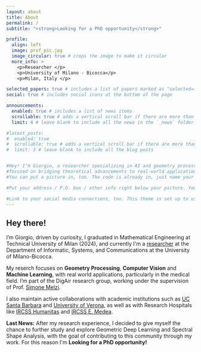 ```yaml
---
layout: about
title: About
permalink: /
subtitle: "<strong>Looking for a PhD opportunity</strong>"

profile:
  align: left
  image: prof_pic.jpg
  image_circular: true # crops the image to make it circular
  more_info: >
    <p>Researcher </p>
    <p>University of Milano - Bicocca</p>
    <p>Milan, Italy </p>

selected_papers: true # includes a list of papers marked as "selected={true}"
social: true # includes social icons at the bottom of the page

announcements:
  enabled: true # includes a list of news items
  scrollable: true # adds a vertical scroll bar if there are more than 3 news items
  limit: 4 # leave blank to include all the news in the `_news` folder

#latest_posts:
#  enabled: true
#  scrollable: true # adds a vertical scroll bar if there are more than 3 new posts items
#  limit: 3 # leave blank to include all the blog posts


#Hey! I’m Giorgio, a researcher specializing in AI and geometry processing,
#focused on bridging theoretical advancements to real-world applications. [subreddit](http://reddit.com). 
#You can put a picture in, too. The code is already in, just name your picture `prof_pic.jpg` and put it in the `img/` folder.

#Put your address / P.O. box / other info right below your picture. You can also disable any of these elements by editing `profile` property of the YAML header of your `_pages/about.md`. Edit `_bibliography/papers.bib` and Jekyll will render your [publications page](/al-folio/publications/) automatically.

#Link to your social media connections, too. This theme is set up to use [Font Awesome icons](https://fontawesome.com/) and [Academicons](https://jpswalsh.github.io/academicons/), like the ones below. Add your Facebook, Twitter, LinkedIn, Google Scholar, or just disable all of them.
---
```


## Hey there!

I’m Giorgio, driven by curiosity, 
I graduated in Mathematical Engineering at Technical University of Milan (2024), and currently I'm a [researcher](https://www.unimib.it/giorgio-longari) at the Department of Informatic, Systems, and Communications at the University of Milano-Bicocca.

My reserch focuses on **Geometry Processing**, **Computer Vision** and **Machine Learning**, with real world applications, particularly in the medical field.
I’m part of the DigAir research group, working under the supervision of Prof. [Simone Melzi](https://sites.google.com/site/melzismn).

I also maintain active collaborations with academic institutions such as [UC Santa Barbara](https://gi.ece.ucsb.edu/) and [University of Verona](https://www.dimi.univr.it/?lang=en), as well as with Research Hospitals like [IRCSS Humanitas](https://www.hunimed.eu/) and [IRCSS E. Medea](https://emedea.it/medea/en/research/topics/cesne-neuroimaging-lab).

**Last News:**
After my research experience, I decided to give myself the chance to further study and explore Geometric Deep Learning and Spectral Shape Analysis, with the goal of contributing to this community through my work.
For this reason I'm **Looking for a PhD opportunity!**
